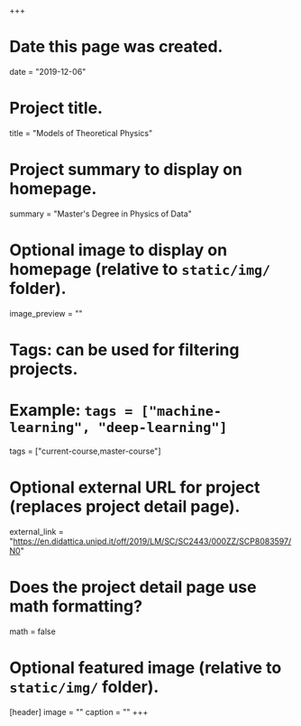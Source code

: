 +++
# Date this page was created.
date = "2019-12-06"

# Project title.
title = "Models of Theoretical Physics"

# Project summary to display on homepage.
summary = "Master's Degree in Physics of Data"

# Optional image to display on homepage (relative to `static/img/` folder).
image_preview = ""

# Tags: can be used for filtering projects.
# Example: `tags = ["machine-learning", "deep-learning"]`
tags = ["current-course,master-course"]

# Optional external URL for project (replaces project detail page).
external_link = "https://en.didattica.unipd.it/off/2019/LM/SC/SC2443/000ZZ/SCP8083597/N0"

# Does the project detail page use math formatting?
math = false

# Optional featured image (relative to `static/img/` folder).
[header]
image = ""
caption = ""
+++
